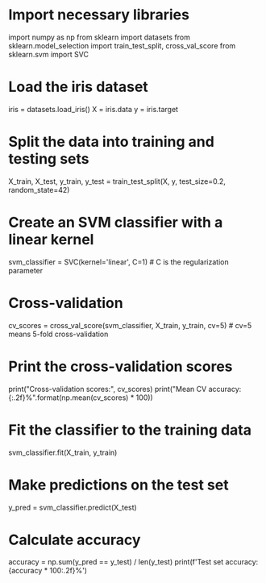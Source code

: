 # Import necessary libraries
import numpy as np
from sklearn import datasets
from sklearn.model_selection import train_test_split, cross_val_score
from sklearn.svm import SVC

# Load the iris dataset
iris = datasets.load_iris()
X = iris.data
y = iris.target

# Split the data into training and testing sets
X_train, X_test, y_train, y_test = train_test_split(X, y, test_size=0.2, random_state=42)

# Create an SVM classifier with a linear kernel
svm_classifier = SVC(kernel='linear', C=1)  # C is the regularization parameter

# Cross-validation
cv_scores = cross_val_score(svm_classifier, X_train, y_train, cv=5)  # cv=5 means 5-fold cross-validation

# Print the cross-validation scores
print("Cross-validation scores:", cv_scores)
print("Mean CV accuracy: {:.2f}%".format(np.mean(cv_scores) * 100))

# Fit the classifier to the training data
svm_classifier.fit(X_train, y_train)

# Make predictions on the test set
y_pred = svm_classifier.predict(X_test)

# Calculate accuracy
accuracy = np.sum(y_pred == y_test) / len(y_test)
print(f'Test set accuracy: {accuracy * 100:.2f}%')
